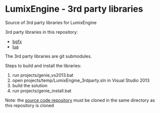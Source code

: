 # LumixEngine - 3rd party libraries
Source of 3rd party libraries for LumixEngine

3rd party libraries in this repository:

* [bgfx](https://github.com/bkaradzic/bgfx)
* [lua](https://github.com/LuaDist/lua)

The 3rd party libraries are git submodules.

Steps to build and install the libraries:

1. run projects/genie_vs2013.bat
2. open projects/temp/LumixEngine_3rdparty.sln in Visual Studio 2013
3. build the solution
4. run projects/genie_install.bat

Note: the [source code repository](https://github.com/nem0/LumixEngine) must be cloned in the same directory as this repository is cloned

